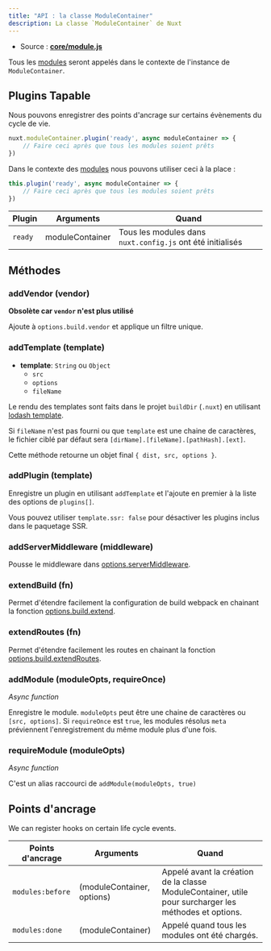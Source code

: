 ```yaml
---
title: "API : la classe ModuleContainer"
description: La classe `ModuleContainer` de Nuxt
---
```


- Source : **[core/module.js](https://github.com/nuxt/nuxt.js/blob/dev/packages/core/src/module.js)**

Tous les [modules](/guide/modules) seront appelés dans le contexte de l'instance de `ModuleContainer`.

## Plugins Tapable

Nous pouvons enregistrer des points d'ancrage sur certains évènements du cycle de vie.

```js
nuxt.moduleContainer.plugin('ready', async moduleContainer => {
    // Faire ceci après que tous les modules soient prêts
})
```

Dans le contexte des [modules](/guide/modules) nous pouvons utiliser ceci à la place :

```js
this.plugin('ready', async moduleContainer => {
    // Faire ceci après que tous les modules soient prêts
})
```

Plugin  | Arguments       | Quand
--------|-----------------|-----------------------------------------------------------
`ready` | moduleContainer | Tous les modules dans `nuxt.config.js` ont été initialisés

## Méthodes

### addVendor (vendor)

**Obsolète car `vendor` n'est plus utilisé**

Ajoute à `options.build.vendor` et applique un filtre unique.

### addTemplate (template)

- **template**: `String` ou `Object`
    - `src`
    - `options`
    - `fileName`

Le rendu des templates sont faits dans le projet `buildDir` (`.nuxt`) en utilisant [lodash template](https://lodash.com/docs/4.17.4#template).

Si `fileName` n'est pas fourni ou que `template` est une chaine de caractères, le fichier ciblé par défaut sera `[dirName].[fileName].[pathHash].[ext]`.

Cette méthode retourne un objet final `{ dist, src, options }`.

### addPlugin (template)

Enregistre un plugin en utilisant `addTemplate` et l'ajoute en premier à la liste des options de `plugins[]`.

Vous pouvez utiliser `template.ssr: false` pour désactiver les plugins inclus dans le paquetage SSR.

### addServerMiddleware (middleware)

Pousse le middleware dans [options.serverMiddleware](/api/configuration-servermiddleware).

### extendBuild (fn)

Permet d'étendre facilement la configuration de build webpack en chainant la fonction [options.build.extend](/api/configuration-build#extend).

### extendRoutes (fn)

Permet d'étendre facilement les routes en chainant la fonction [options.build.extendRoutes](/api/configuration-router#extendroutes).

### addModule (moduleOpts, requireOnce)

*Async function*

Enregistre le module. `moduleOpts` peut être une chaine de caractères ou `[src, options]`.
Si `requireOnce` est `true`, les modules résolus `meta` préviennent l'enregistrement du même module plus d'une fois.

### requireModule (moduleOpts)

*Async function*

C'est un alias raccourci de `addModule(moduleOpts, true)`

## Points d'ancrage

We can register hooks on certain life cycle events.

Points d'ancrage          | Arguments                  | Quand
--------------------------|----------------------------|-------------------------------------------------------------------------------------------------------
 `modules:before`         | (moduleContainer, options) | Appelé avant la création de la classe ModuleContainer, utile pour surcharger les méthodes et options.
 `modules:done`           | (moduleContainer)          | Appelé quand tous les modules ont été chargés.
